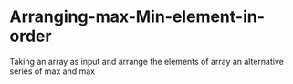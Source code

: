 # Arranging-max-Min-element-in-order
Taking an array as input and arrange the elements of array an alternative series of max and max
